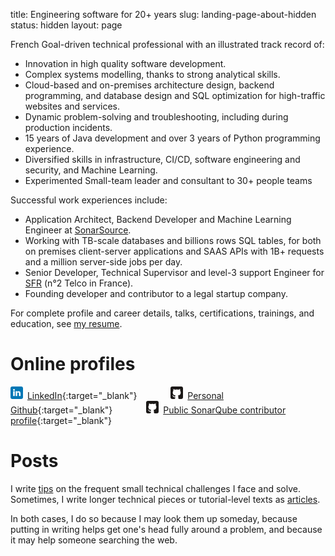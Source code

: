 title: Engineering software for 20+ years
slug: landing-page-about-hidden
status: hidden
layout: page

French Goal-driven technical professional with an illustrated track record of:

* Innovation in high quality software development.
* Complex systems modelling, thanks to strong analytical skills.
* Cloud-based and on-premises architecture design, backend programming, and database design and SQL optimization for high-traffic websites and services.
* Dynamic problem-solving and troubleshooting, including during production incidents.
* 15 years of Java development and over 3 years of Python programming experience.
* Diversified skills in infrastructure, CI/CD, software engineering and security, and Machine Learning.
* Experimented Small-team leader and consultant to 30+ people teams 

Successful work experiences include:

* Application Architect, Backend Developer and Machine Learning Engineer at [SonarSource](https://www.sonarsource.com/company/about/).
* Working with TB-scale databases and billions rows SQL tables, for both on premises client-server applications and SAAS APIs with 1B+ requests and a million server-side jobs per day.
* Senior Developer, Technical Supervisor and level-3 support Engineer for [SFR](https://www.sfr.fr/) (n°2 Telco in France).
* Founding developer and contributor to a legal startup company.

For complete profile and career details, talks, certifications, trainings, and education, see [my resume]({filename}/pages/resume.md).

# Online profiles

<svg style="height:20px; width:20px; margin-right:3px" xmlns="http://www.w3.org/2000/svg" aria-label="LinkedIn" role="img" viewBox="0 0 512 512" fill="#fff"><rect width="512" height="512" rx="15%" fill="#0077b5"/><circle cx="142" cy="138" r="37"/><path stroke="#fff" stroke-width="66" d="M244 194v198M142 194v198"/><path d="M276 282c0-20 13-40 36-40 24 0 33 18 33 45v105h66V279c0-61-32-89-76-89-34 0-51 19-59 32"/></svg>
[LinkedIn](https://linkedin.com/in/sebastien-lesaint){:target="_blank"}
<svg style="height:20px; width:20px; margin-left:50px; margin-right:3px" xmlns="http://www.w3.org/2000/svg" aria-label="GitHub" role="img" viewBox="0 0 512 512"><rect width="512" height="512" rx="15%" fill="#1B1817"/><path fill="#fff" d="M335 499c14 0 12 17 12 17H165s-2-17 12-17c13 0 16-6 16-12l-1-50c-71 16-86-28-86-28-12-30-28-37-28-37-24-16 1-16 1-16 26 2 40 26 40 26 22 39 59 28 74 22 2-17 9-28 16-35-57-6-116-28-116-126 0-28 10-51 26-69-3-6-11-32 3-67 0 0 21-7 70 26 42-12 86-12 128 0 49-33 70-26 70-26 14 35 6 61 3 67 16 18 26 41 26 69 0 98-60 120-117 126 10 8 18 24 18 48l-1 70c0 6 3 12 16 12z"/></svg>
[Personal Github](https://github.com/lesaint){:target="_blank"}
<svg style="height:20px; width:20px; margin-left:50px; margin-right:3px" xmlns="http://www.w3.org/2000/svg" aria-label="GitHub" role="img" viewBox="0 0 512 512"><rect width="512" height="512" rx="15%" fill="#1B1817"/><path fill="#fff" d="M335 499c14 0 12 17 12 17H165s-2-17 12-17c13 0 16-6 16-12l-1-50c-71 16-86-28-86-28-12-30-28-37-28-37-24-16 1-16 1-16 26 2 40 26 40 26 22 39 59 28 74 22 2-17 9-28 16-35-57-6-116-28-116-126 0-28 10-51 26-69-3-6-11-32 3-67 0 0 21-7 70 26 42-12 86-12 128 0 49-33 70-26 70-26 14 35 6 61 3 67 16 18 26 41 26 69 0 98-60 120-117 126 10 8 18 24 18 48l-1 70c0 6 3 12 16 12z"/></svg>
[Public SonarQube contributor profile](https://github.com/SonarSource/sonarqube/commits/master/?author=sns-seb){:target="_blank"}

# Posts

I write [tips]({static}/categories.html#tips-ref) on the frequent small technical challenges I face and solve. Sometimes, I write longer technical pieces or tutorial-level texts as [articles]({static}/categories.html#articles-ref).

In both cases, I do so because I may look them up someday, because putting in writing helps get one's head fully around a problem, and because it may help someone searching the web.